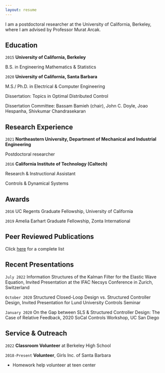 ```yaml
---
layout: resume
---
```


I am a postdoctoral researcher at the University of California, Berkeley, where I am advised by Professor Murat Arcak. 

## Education

`2015`
__University of California, Berkeley__

B.S. in Engineering Mathematics & Statistics

`2020`
__University of California, Santa Barbara__

M.S./ Ph.D. in Electrical & Computer Engineering 

Dissertation: Topics in Optimal Distributed Control

Dissertation Committee: Bassam Bamieh (chair), John C. Doyle, Joao Hespanha, Shivkumar Chandrasekaran

## Research Experience
`2021`
__Northeastern University, Department of Mechanical and Industrial Engineering__

Postdoctoral researcher

`2016`
__California Institute of Technology (Caltech)__

Research & Instructional Assistant

Controls & Dynamical Systems

## Awards

`2016`
UC Regents Graduate Fellowship, University of California

`2019`
Amelia Earhart Graduate Fellowship, Zonta International


## Peer Reviewed Publications

Click [here](https://scholar.google.com/citations?user=WzacMi8AAAAJ&hl=en&authuser=1) for a complete list




## Recent Presentations

`July 2022`
Information Structures of the Kalman Filter for the Elastic Wave Equation, Invited Presentation at the IFAC Necsys Conference in Zurich, Switzerland

`October 2020`
Structured Closed-Loop Design vs. Structured Controller Design, Invited Presentation for Lund University Controls Seminar

`January 2020`
On the Gap between SLS & Structured Controller Design: The Case of Relative Feedback, 2020 SoCal Controls Workshop, UC San Diego



## Service & Outreach
`2022`
__Classroom Volunteer__ at Berkeley High School 

`2018-Present`
__Volunteer__, Girls Inc. of Santa Barbara 

- Homework help volunteer at teen center





<!-- ### Footer

Last updated: November 2020 -->


